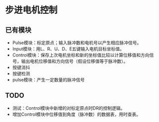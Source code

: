 # 步进电机控制
## 已有模块
- Pulse模块：标定原点；输入脉冲数和电机号以产生相应脉冲信号。
- Input模块：用L、R、U、D、E五键输入电机目标坐标值。
- Control模块：保存上次电机坐标和新的坐标值比较以计算位移值和方向信号，输出电机位移值和方向信号（假设位移值等于脉冲数）。
- 按键消抖
- 按键检测
- pulse模块：产生一定数量的脉冲信号

## TODO
- 测试：Control模块中新增的对标定原点时DR的控制逻辑。
- 增加Control模块中位移值到角度（脉冲数）的数据表，用时查表。
